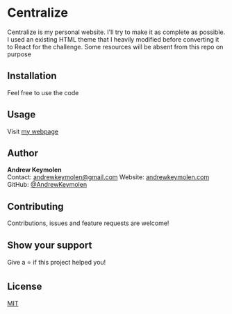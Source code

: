 # Centralize

Centralize is my personal website. I'll try to make it as complete as possible. I used an existing HTML theme that I heavily modified before converting it to React for the challenge. Some resources will be absent from this repo on purpose

## Installation

Feel free to use the code

## Usage

Visit [my webpage](https://andrewkeymolen.com/)

## Author
<b>Andrew Keymolen</b>  
Contact: andrewkeymolen@gmail.com
Website: [andrewkeymolen.com](https://andrewkeymolen.com/)
GitHub: [@AndrewKeymolen](https://github.com/AndrewKeymolen)

## Contributing

Contributions, issues and feature requests are welcome!

## Show your support

Give a ⭐ if this project helped you!

## License
[MIT](https://choosealicense.com/licenses/mit/)

